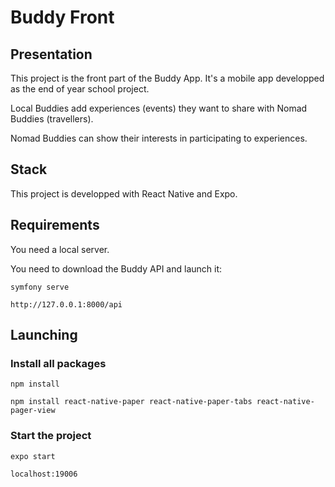 # Buddy Front

## Presentation

This project is the front part of the Buddy App. It's a mobile app developped as the end of year school project.

Local Buddies add experiences (events) they want to share with Nomad Buddies (travellers).

Nomad Buddies can show their interests in participating to experiences.


## Stack

This project is developped with React Native and Expo.

## Requirements

You need a local server.

You need to download the Buddy API and launch it:

    symfony serve

    http://127.0.0.1:8000/api


## Launching

### Install all packages 
    
    npm install

    npm install react-native-paper react-native-paper-tabs react-native-pager-view


### Start the project

    expo start

    localhost:19006
